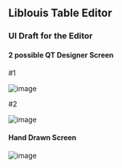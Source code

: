 ## Liblouis Table Editor

### UI Draft for the Editor

#### 2 possible QT Designer Screen 

#1

<img alt="image" src="https://github.com/jriyyya/Liblouis-Table-Editor/assets/96080203/703804b6-4572-4ceb-a552-6974572685eb">

#2

![image](https://github.com/jriyyya/Liblouis-Table-Editor/assets/96080203/56689cff-ce3b-486d-a850-71dc3fbc05f9)

#### Hand Drawn Screen
![image](https://github.com/jriyyya/Liblouis-Table-Editor/assets/96080203/41ebb17e-2558-426c-8915-4ac0882a38e4)
